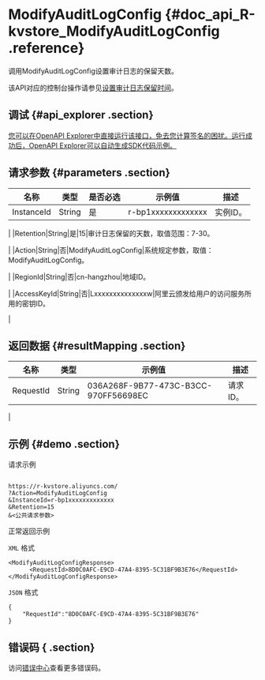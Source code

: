 # ModifyAuditLogConfig {#doc_api_R-kvstore_ModifyAuditLogConfig .reference}

调用ModifyAuditLogConfig设置审计日志的保留天数。

该API对应的控制台操作请参见[设置审计日志保留时间](~~102046~~)。

## 调试 {#api_explorer .section}

[您可以在OpenAPI Explorer中直接运行该接口，免去您计算签名的困扰。运行成功后，OpenAPI Explorer可以自动生成SDK代码示例。](https://api.aliyun.com/#product=R-kvstore&api=ModifyAuditLogConfig&type=RPC&version=2015-01-01)

## 请求参数 {#parameters .section}

|名称|类型|是否必选|示例值|描述|
|--|--|----|---|--|
|InstanceId|String|是|r-bp1xxxxxxxxxxxxx|实例ID。

 |
|Retention|String|是|15|审计日志保留的天数，取值范围：7-30。

 |
|Action|String|否|ModifyAuditLogConfig|系统规定参数，取值：ModifyAuditLogConfig。

 |
|RegionId|String|否|cn-hangzhou|地域ID。

 |
|AccessKeyId|String|否|Lxxxxxxxxxxxxxxw|阿里云颁发给用户的访问服务所用的密钥ID。

 |

## 返回数据 {#resultMapping .section}

|名称|类型|示例值|描述|
|--|--|---|--|
|RequestId|String|036A268F-9B77-473C-B3CC-970FF56698EC|请求ID。

 |

## 示例 {#demo .section}

请求示例

``` {#request_demo}

https://r-kvstore.aliyuncs.com/
?Action=ModifyAuditLogConfig
&InstanceId=r-bp1xxxxxxxxxxxxx
&Retention=15
&<公共请求参数>

```

正常返回示例

`XML` 格式

``` {#xml_return_success_demo}
<ModifyAuditLogConfigResponse>
      <RequestId>8D0C0AFC-E9CD-47A4-8395-5C31BF9B3E76</RequestId>
</ModifyAuditLogConfigResponse>
```

`JSON` 格式

``` {#json_return_success_demo}
{
	"RequestId":"8D0C0AFC-E9CD-47A4-8395-5C31BF9B3E76"
}
```

## 错误码 { .section}

访问[错误中心](https://error-center.aliyun.com/status/product/R-kvstore)查看更多错误码。

